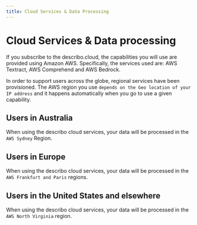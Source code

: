 ```yaml
---
title: Cloud Services & Data Processing
---
```


# Cloud Services & Data processing

If you subscribe to the describo.cloud, the capabilities you will use are provided using Amazon AWS.
Specifically, the services used are: AWS Textract, AWS Comprehend and AWS Bedrock.

In order to support users across the globe, regional services have been provisioned. The AWS region
you use `depends on the Geo location of your IP address` and it happens automatically when you go to
use a given capability.

## Users in Australia

When using the describo cloud services, your data will be processed in the `AWS Sydney` Region.

## Users in Europe

When using the describo cloud services, your data will be processed in the `AWS Frankfurt and Paris`
regions.

## Users in the United States and elsewhere

When using the describo cloud services, your data will be processed in the `AWS North Virginia`
region.
